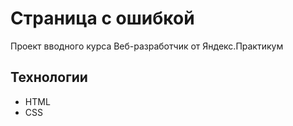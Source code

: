 # Страница с ошибкой
Проект вводного курса Веб-разработчик от Яндекс.Практикум

## Технологии

- HTML
- CSS




